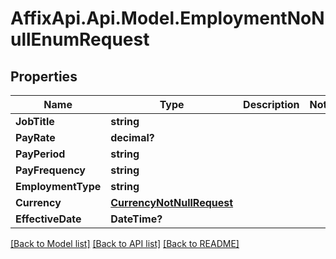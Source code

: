 # AffixApi.Api.Model.EmploymentNoNullEnumRequest

## Properties

Name | Type | Description | Notes
------------ | ------------- | ------------- | -------------
**JobTitle** | **string** |  | 
**PayRate** | **decimal?** |  | 
**PayPeriod** | **string** |  | 
**PayFrequency** | **string** |  | 
**EmploymentType** | **string** |  | 
**Currency** | [**CurrencyNotNullRequest**](CurrencyNotNullRequest.md) |  | 
**EffectiveDate** | **DateTime?** |  | 

[[Back to Model list]](../README.md#documentation-for-models) [[Back to API list]](../README.md#documentation-for-api-endpoints) [[Back to README]](../README.md)

